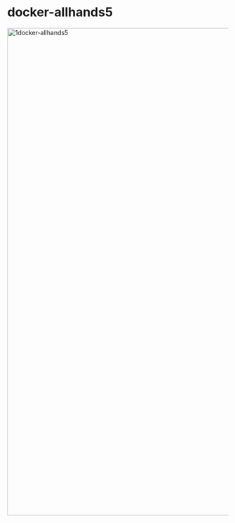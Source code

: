 # docker-allhands5

<img width="1108" alt="1docker-allhands5" src="https://user-images.githubusercontent.com/37217316/161121633-95581317-7a0e-40eb-89f7-9de64610f399.png">
